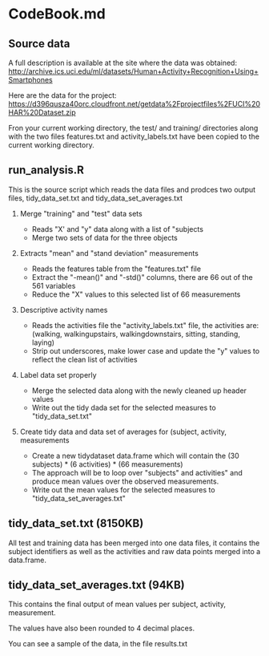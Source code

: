 
# CodeBook.md

## Source data

A full description is available at the site where the data was obtained: 
http://archive.ics.uci.edu/ml/datasets/Human+Activity+Recognition+Using+Smartphones 

Here are the data for the project: 
https://d396qusza40orc.cloudfront.net/getdata%2Fprojectfiles%2FUCI%20HAR%20Dataset.zip 

Fron your current working directory, the test/ and training/ directories along
with the two files features.txt and activity_labels.txt have been copied to the
current working directory.

## run_analysis.R

This is the source script which reads the data files and prodces two output
files, tidy_data_set.txt and tidy_data_set_averages.txt

1. Merge "training" and "test" data sets
   * Reads "X' and "y" data along with a list of "subjects
   * Merge two sets of data for the three objects

2. Extracts "mean" and "stand deviation" measurements
   * Reads the features table from the "features.txt" file
   * Extract the "-mean()" and "-std()" columns, there are 66 out of the 561 variables
   * Reduce the "X" values to this selected list of 66 measurements

3. Descriptive activity names
   * Reads the activities file the "activity_labels.txt" file, the activities are: (walking, walkingupstairs, walkingdownstairs, sitting, standing, laying)
   * Strip out underscores, make lower case and update the "y" values to reflect the clean list of activities

4. Label data set properly
   * Merge the selected data along with the newly cleaned up header values
   * Write out the tidy dada set for the selected measures to "tidy_data_set.txt"

5. Create tidy data and data set of averages for (subject, activity, measurements
   * Create a new tidydataset data.frame which will contain the (30 subjects) * (6 activities) * (66 measurements)
   * The approach will be to loop over "subjects" and activities" and produce mean values over the observed measurements.
   * Write out the mean values for the selected measures to "tidy_data_set_averages.txt"

## tidy_data_set.txt (8150KB)

All test and training data has been merged into one data files, it contains
the subject identifiers as well as the activities and raw data points merged
into a data.frame. 

## tidy_data_set_averages.txt (94KB)

This contains the final output of mean values per subject, activity, measurement.

The values have also been rounded to 4 decimal places.

You can see a sample of the data, in the file results.txt
